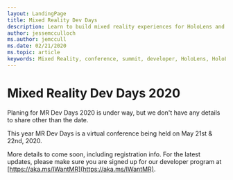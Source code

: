 ```yaml
---
layout: LandingPage
title: Mixed Reality Dev Days
description: Learn to build mixed reality experiences for HoloLens and immersive headsets.
author: jessemcculloch 
ms.author: jemccull
ms.date: 02/21/2020
ms.topic: article
keywords: Mixed Reality, conference, summit, developer, HoloLens, HoloLens 2, Kinect
---
```


# Mixed Reality Dev Days 2020

Planing for MR Dev Days 2020 is under way, but we don't have any details to share other than the date.

This year MR Dev Days is a virtual conference being held on May 21st & 22nd, 2020.

More details to come soon, including registration info.  For the latest updates, please make sure you are signed up for our developer program at [https://aka.ms/IWantMR](https://aka.ms/IWantMR).
